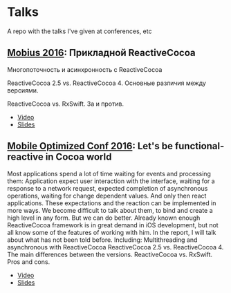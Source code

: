 # Talks
A repo with the talks I've given at conferences, etc

## [Mobius 2016](http://2016.mobiusconf.com/en/): Прикладной ReactiveCocoa
Многопоточность и асинхронность с ReactiveCocoa

ReactiveCocoa 2.5 vs. ReactiveCocoa 4. Основные различия между версиями.

ReactiveCocoa vs. RxSwift. За и против.

 - [Video](https://www.youtube.com/watch?v=mbTcxPRh9kU&index=20&list=PLb1A91j1236pH1yoUvq5YDZUWAJz1T4DF)
 - [Slides](https://speakerdeck.com/spbvasilenko/reactivecocoa-as-all-silent)

## [Mobile Optimized Conf 2016](http://mo.dev.by/english.html): Let's be functional-reactive in Cocoa world
Most applications spend a lot of time waiting for events and processing them: Application expect user interaction with the interface, waiting for a response to a network request, expected completion of asynchronous operations, waiting for change dependent values. And only then react applications. These expectations and the reaction can be implemented in more ways. We become difficult to talk about them, to bind and create a high level in any form. But we can do better. Already known enough ReactiveCocoa framework is in great demand in iOS development, but not all know some of the features of working with him. In the report, I will talk about what has not been told before. Including: Multithreading and asynchronous with ReactiveCocoa ReactiveCocoa 2.5 vs. ReactiveCocoa 4. The main differences between the versions. ReactiveCocoa vs. RxSwift. Pros and cons.

- [Video](https://youtu.be/DYoQtHSuU_U?list=PLpVeA1tdgfCBk4PdFVkf6fOStX40Rk0Y5)
- [Slides](https://speakerdeck.com/spbvasilenko/lets-be-functional-reactive-in-cocoa-world)
